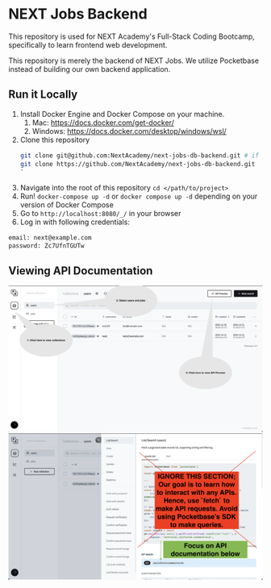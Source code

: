 # NEXT Jobs Backend

This repository is used for NEXT Academy's Full-Stack Coding Bootcamp, specifically to learn frontend web development.

This repository is merely the backend of NEXT Jobs. We utilize Pocketbase instead of building our own backend application.

## Run it Locally
1. Install Docker Engine and Docker Compose on your machine.
    1. Mac: https://docs.docker.com/get-docker/
    2. Windows: https://docs.docker.com/desktop/windows/wsl/
2. Clone this repository 
    ````sh
    git clone git@github.com:NextAcademy/next-jobs-db-backend.git # if you have already set up SSH keys
    git clone https://github.com/NextAcademy/next-jobs-db-backend.git
    `
4. Navigate into the root of this repository `cd </path/to/project>`
5. Run! `docker-compose up -d` or `docker compose up -d` depending on your version of Docker Compose
6. Go to `http://localhost:8080/_/` in your browser
7. Log in with following credentials:
```
email: next@example.com
password: Zc7UfnTGUTw
```

## Viewing API Documentation
![API Preview](./docs/assets/api-1.png)
![API Preview](./docs/assets/api-2.png)
